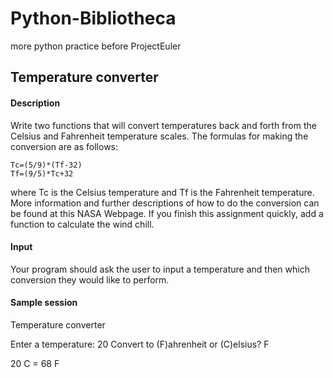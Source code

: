 # Python-Bibliotheca
more python practice before ProjectEuler

## Temperature converter

#### Description

  Write two functions that will convert temperatures back and forth from the Celsius and Fahrenheit temperature scales. The formulas for making the conversion are as follows:

    Tc=(5/9)*(Tf-32)
    Tf=(9/5)*Tc+32
  where Tc is the Celsius temperature and Tf is the Fahrenheit temperature. More information and further descriptions of how to do the conversion can be found at this NASA Webpage. If you finish this assignment quickly, add a function to calculate the wind chill.

#### Input

Your program should ask the user to input a temperature and then which conversion they would like to perform.

#### Sample session

  Temperature converter

  Enter a temperature: 20
  Convert to (F)ahrenheit or (C)elsius? F

  20 C = 68 F
